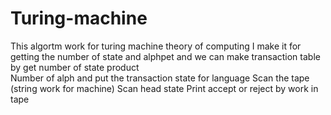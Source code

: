 # Turing-machine
This algortm work for turing machine theory of computing 
I make it for getting the number of state and alphpet and we can make transaction table by get number of state product  
Number of alph and put the transaction state for language 
Scan the tape (string work for machine) 
Scan head state 
Print accept or reject by work in tape
